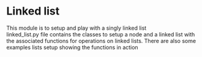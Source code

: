 # Linked list
This module is to setup and play with a singly linked list  
linked_list.py file contains the classes to setup a node and a linked list with the associated functions for operations on linked lists. There are also some examples lists setup showing the functions in action